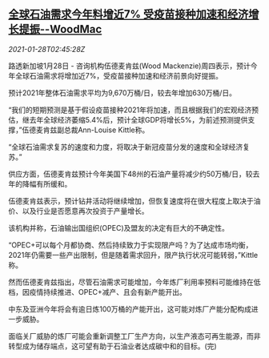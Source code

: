 <!--1611804195000-->
[全球石油需求今年料增近7% 受疫苗接种加速和经济增长提振--WoodMac](https://cn.reuters.com/article/glocal-oil-demand-0128-thur-idCNKBS29X0AI)
------

<div><i>2021-01-28T02:45:28Z</i></div><p>路透新加坡1月28日 - 咨询机构伍德麦肯兹(Wood Mackenzie)周四表示，预计今年全球石油需求将增加近7%，受疫苗接种加速和经济前景向好提振。</p><p>预计2021年整体石油需求平均为9,670万桶/日，较去年增加630万桶/日。</p><p>“我们的短期预测是基于假设疫苗接种2021年将加速，而且根据我们的宏观经济预估，继去年全球经济萎缩5.4%后，预计全球GDP将增长5%，为前述预测提供支撑，”伍德麦肯兹副总裁Ann-Louise Kittle称。</p><p>“全球石油需求复苏的速度和力度，将取决于新冠疫苗分发的速度和全球经济复苏。”</p><p>供应方面，伍德麦肯兹预计今年美国下48州的石油产量将减少约50万桶/日，较去年的降幅有所缓和。</p><p>伍德麦肯兹表示，预计钻井活动将继续增加，但恢复速度将在很大程度上取决于油价、以及行业是否愿意再次投资于产量增长。</p><p>该机构并称，石油输出国组织(OPEC)及盟友的决定有巨大的不确定性。</p><p>“OPEC+可以每个月都协商、然后持续致力于实现限产吗？为了达成市场均衡，2021年仍需要一些产出限制，但是随着需求回升，限产执行状况可能转弱，”Kittle称。</p><p>然而伍德麦肯兹指出，尽管石油需求可能增加，今年炼厂利用率预料可能维持在低档，因疫情持续推进、OPEC+减产、且会有新产能开出。</p><p>中东及亚洲今年将会有逾日炼100万桶的产能开出，这可能对炼厂产能分配构成进一步威胁。</p><p>面临关厂威胁的炼厂可能会重新调整工厂生产方向，以生产液态可再生能源，而非转型成为储存端点，这可望有助于石油业者达成碳中和的目标。(完)</p>

